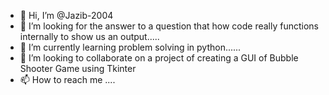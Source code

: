 - 👋 Hi, I’m @Jazib-2004
- 👀 I’m looking for the answer to a question that how code really functions internally to show us an output.....
- 🌱 I’m currently learning problem solving in python......
- 💞️ I’m looking to collaborate on a project of creating a GUI of Bubble Shooter Game using Tkinter
- 📫 How to reach me ....

<!---
Jazib-2004/Jazib-2004 is a ✨ special ✨ repository because its `README.md` (this file) appears on your GitHub profile.
You can click the Preview link to take a look at your changes.
--->
